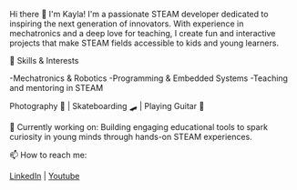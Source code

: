 Hi there 👋 I'm Kayla!
I'm a passionate STEAM developer dedicated to inspiring the next generation of innovators. With experience in mechatronics and a deep love for teaching, I create fun and interactive projects that make STEAM fields accessible to kids and young learners.


🔧 Skills & Interests

-Mechatronics & Robotics
-Programming & Embedded Systems
-Teaching and mentoring in STEAM

Photography 📸 | Skateboarding 🛹 | Playing Guitar 🎸


🌱 Currently working on:
Building engaging educational tools to spark curiosity in young minds through hands-on STEAM experiences.


📫 How to reach me:

[LinkedIn](https://www.linkedin.com/in/mikayla-remolacio-205166265/) | [Youtube](https://www.youtube.com/@imjustkayla04) 
<!---
kalremo/kalremo is a ✨ special ✨ repository because its `README.md` (this file) appears on your GitHub profile.
You can click the Preview link to take a look at your changes.
--->
